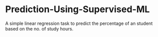 # Prediction-Using-Supervised-ML

A simple linear regression task to predict the percentage of an student based on the no. of study hours.
